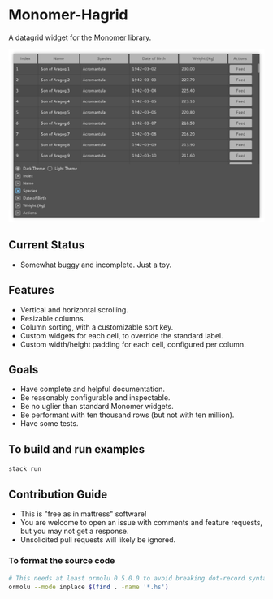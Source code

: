 # Monomer-Hagrid

A datagrid widget for the [Monomer](https://github.com/fjvallarino/monomer) library.

![Example hagrid widget screenshot](readme/example.png)

## Current Status
- Somewhat buggy and incomplete. Just a toy.

## Features
- Vertical and horizontal scrolling.
- Resizable columns.
- Column sorting, with a customizable sort key.
- Custom widgets for each cell, to override the standard label.
- Custom width/height padding for each cell, configured per column.

## Goals
- Have complete and helpful documentation.
- Be reasonably configurable and inspectable.
- Be no uglier than standard Monomer widgets.
- Be performant with ten thousand rows (but not with ten million).
- Have some tests.

## To build and run examples
```bash
stack run
```

## Contribution Guide
- This is "free as in mattress" software!
- You are welcome to open an issue with comments and feature requests, but you may not get a response.
- Unsolicited pull requests will likely be ignored.

### To format the source code

```bash
# This needs at least ormolu 0.5.0.0 to avoid breaking dot-record syntax
ormolu --mode inplace $(find . -name '*.hs')
```
